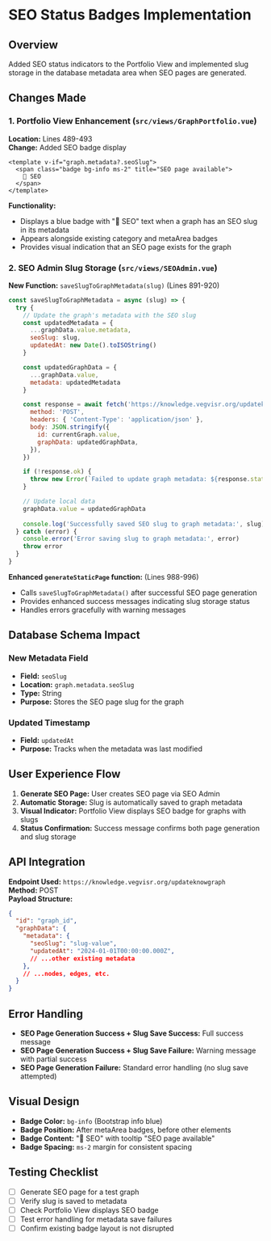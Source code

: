 # SEO Status Badges Implementation

## Overview
Added SEO status indicators to the Portfolio View and implemented slug storage in the database metadata area when SEO pages are generated.

## Changes Made

### 1. Portfolio View Enhancement (`src/views/GraphPortfolio.vue`)

**Location:** Lines 489-493  
**Change:** Added SEO badge display

```vue
<template v-if="graph.metadata?.seoSlug">
  <span class="badge bg-info ms-2" title="SEO page available">
    🔗 SEO
  </span>
</template>
```

**Functionality:**
- Displays a blue badge with "🔗 SEO" text when a graph has an SEO slug in its metadata
- Appears alongside existing category and metaArea badges
- Provides visual indication that an SEO page exists for the graph

### 2. SEO Admin Slug Storage (`src/views/SEOAdmin.vue`)

**New Function:** `saveSlugToGraphMetadata(slug)` (Lines 891-920)

```javascript
const saveSlugToGraphMetadata = async (slug) => {
  try {
    // Update the graph's metadata with the SEO slug
    const updatedMetadata = {
      ...graphData.value.metadata,
      seoSlug: slug,
      updatedAt: new Date().toISOString()
    }

    const updatedGraphData = {
      ...graphData.value,
      metadata: updatedMetadata
    }

    const response = await fetch('https://knowledge.vegvisr.org/updateknowgraph', {
      method: 'POST',
      headers: { 'Content-Type': 'application/json' },
      body: JSON.stringify({
        id: currentGraph.value,
        graphData: updatedGraphData,
      }),
    })

    if (!response.ok) {
      throw new Error(`Failed to update graph metadata: ${response.status}`)
    }

    // Update local data
    graphData.value = updatedGraphData
    
    console.log('Successfully saved SEO slug to graph metadata:', slug)
  } catch (error) {
    console.error('Error saving slug to graph metadata:', error)
    throw error
  }
}
```

**Enhanced `generateStaticPage` function:** (Lines 988-996)
- Calls `saveSlugToGraphMetadata()` after successful SEO page generation
- Provides enhanced success messages indicating slug storage status
- Handles errors gracefully with warning messages

## Database Schema Impact

### New Metadata Field
- **Field:** `seoSlug`  
- **Location:** `graph.metadata.seoSlug`
- **Type:** String
- **Purpose:** Stores the SEO page slug for the graph

### Updated Timestamp
- **Field:** `updatedAt`  
- **Purpose:** Tracks when the metadata was last modified

## User Experience Flow

1. **Generate SEO Page:** User creates SEO page via SEO Admin
2. **Automatic Storage:** Slug is automatically saved to graph metadata
3. **Visual Indicator:** Portfolio View displays SEO badge for graphs with slugs
4. **Status Confirmation:** Success message confirms both page generation and slug storage

## API Integration

**Endpoint Used:** `https://knowledge.vegvisr.org/updateknowgraph`  
**Method:** POST  
**Payload Structure:**
```json
{
  "id": "graph_id",
  "graphData": {
    "metadata": {
      "seoSlug": "slug-value",
      "updatedAt": "2024-01-01T00:00:00.000Z",
      // ...other existing metadata
    },
    // ...nodes, edges, etc.
  }
}
```

## Error Handling

- **SEO Page Generation Success + Slug Save Success:** Full success message
- **SEO Page Generation Success + Slug Save Failure:** Warning message with partial success
- **SEO Page Generation Failure:** Standard error handling (no slug save attempted)

## Visual Design

- **Badge Color:** `bg-info` (Bootstrap info blue)
- **Badge Position:** After metaArea badges, before other elements
- **Badge Content:** "🔗 SEO" with tooltip "SEO page available"
- **Badge Spacing:** `ms-2` margin for consistent spacing

## Testing Checklist

- [ ] Generate SEO page for a test graph
- [ ] Verify slug is saved to metadata
- [ ] Check Portfolio View displays SEO badge
- [ ] Test error handling for metadata save failures
- [ ] Confirm existing badge layout is not disrupted